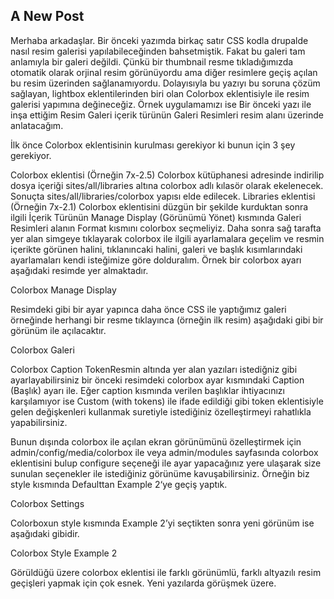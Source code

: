 ## A New Post

Merhaba arkadaşlar. Bir önceki yazımda birkaç satır CSS kodla drupalde nasıl  resim galerisi yapılabileceğinden bahsetmiştik. Fakat bu galeri tam anlamıyla bir galeri değildi. Çünkü bir thumbnail resme tıkladığımızda otomatik olarak orjinal resim görünüyordu ama diğer resimlere geçiş açılan bu resim üzerinden sağlanamıyordu. Dolayısıyla bu yazıyı bu soruna çözüm sağlayan, lightbox eklentilerinden biri olan Colorbox eklentisiyle ile resim galerisi yapımına değineceğiz. Örnek uygulamamızı ise Bir önceki yazı ile inşa ettiğim Resim Galeri içerik türünün Galeri Resimleri resim alanı üzerinde anlatacağım.

İlk önce Colorbox eklentisinin kurulması gerekiyor ki bunun için 3 şey gerekiyor.

Colorbox eklentisi (Örneğin 7x-2.5)
Colorbox kütüphanesi adresinde indirilip dosya içeriği sites/all/libraries altına colorbox adlı kılasör olarak ekelenecek. Sonuçta sites/all/libraries/colorbox yapısı elde edilecek.
Libraries eklentisi (Örneğin 7x-2.1)
Colorbox eklentisini düzgün bir şekilde kurduktan sonra ilgili İçerik Türünün Manage Display (Görünümü Yönet) kısmında Galeri Resimleri alanın Format kısmını colorbox seçmeliyiz. Daha sonra sağ tarafta yer alan simgeye tıklayarak colorbox ile ilgili ayarlamalara geçelim ve resmin içerikte görünen halini, tıklanıncaki halini, galeri ve başlık kısımlarındaki ayarlamaları kendi isteğimize göre dolduralım. Örnek bir colorbox ayarı aşağıdaki resimde yer almaktadır.

Colorbox Manage Display

Resimdeki gibi bir ayar yapınca daha önce CSS ile yaptığımız galeri örneğinde herhangi bir resme tıklayınca (örneğin ilk resim) aşağıdaki gibi bir görünüm ile açılacaktır.

Colorbox Galeri

Colorbox Caption TokenResmin altında yer alan yazıları istediğniz gibi ayarlayabilirsiniz bir önceki resimdeki colorbox ayar kısmındaki Caption (Başlık) ayarı ile. Eğer caption kısmında verilen başlıklar ihtiyacınızı karşılamıyor ise Custom (with tokens) ile ifade edildiği gibi token eklentisiyle gelen değişkenleri kullanmak suretiyle istediğiniz özelleştirmeyi rahatlıkla yapabilirsiniz.

 

Bunun dışında colorbox ile açılan ekran görünümünü özelleştirmek için admin/config/media/colorbox ile veya admin/modules sayfasında colorbox eklentisini bulup configure seçeneği ile ayar yapacağınız yere ulaşarak size sunulan seçenekler ile istediğiniz görünüme kavuşabilirsiniz. Örneğin biz style kısmında Defaulttan Example 2‘ye geçiş yaptık.

Colorbox Settings

Colorboxun style kısmında Example 2’yi seçtikten sonra yeni görünüm ise aşağıdaki gibidir.

Colorbox Style Example 2

Görüldüğü üzere colorbox eklentisi ile farklı görünümlü, farklı altyazılı resim geçişleri yapmak için çok esnek. Yeni yazılarda görüşmek üzere.
